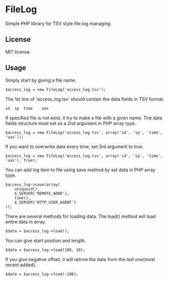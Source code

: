 FileLog
=======

Simple PHP library for TSV style file log managing.

License
-------
MIT license.

Usage
-----

Simply start by giving a file name.

	$access_log = new FileLog('access_log.tsv');

The 1st line of 'access_log.tsv' should contain the data fields in TSV format.

	id	ip	time	uas

If specified file is not exist, it try to make a file with a given name. The data fields structure must set as a 2nd argument in PHP array type.

	$access_log = new FileLog('access_log.tsv', array('id', 'ip', 'time', 'uas'));

If you want to overwrite data every time, set 3rd argument to true.

	$access_log = new FileLog('access_log.tsv', array('id', 'ip', 'time', 'uas'), true);

You can add log item to file using save method by set data in PHP array type.

	$access_log->save(array(
		uniqueid(), 
		$_SERVER['REMOTE_ADDR'], 
		time(), 
		$_SERVER['HTTP_USER_AGENT']
	));

There are several methods for loading data. The load() method will load entire data in array.

	$data = $access_log->load();

You can give start position and length.

	$data = $access_log->load(100, 10);

If you give negative offset, it will retrive the data from the last one(most recent added).

	$data = $access_log->load(-100);

